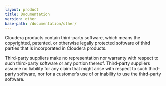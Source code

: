```yaml
---
layout: product
title: Documentation
version: other
base-path: /documentation/other/
---
```

Cloudera products contain third-party software, which means the
copyrighted, patented, or otherwise legally protected software of third
parties that is incorporated in Cloudera products.

Third-party suppliers make no representation nor warranty with respect
to such third-party software or any portion thereof. Third-party
suppliers assume no liability for any claim that might arise with
respect to such third-party software, nor for a customer’s use of or
inability to use the third-party software.
